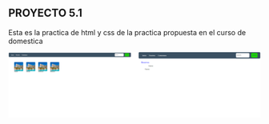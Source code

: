 ## PROYECTO 5.1
Esta es la practica de html y css de la practica propuesta en el curso de domestica

![](img.PNG)
